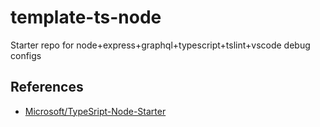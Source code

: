 # template-ts-node
Starter repo for node+express+graphql+typescript+tslint+vscode debug configs


## References
- [Microsoft/TypeSript-Node-Starter](https://github.com/Microsoft/TypeScript-Node-Starter)